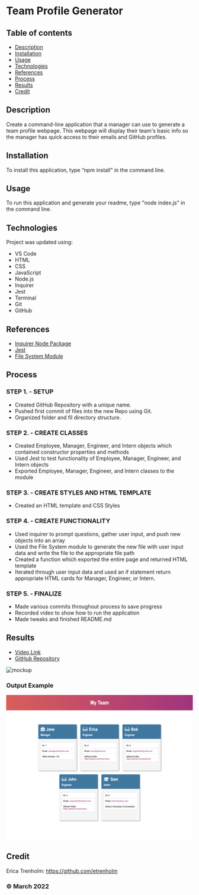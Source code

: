 # Team Profile Generator

## Table of contents
* [Description](#description)
* [Installation](#installation)
* [Usage](#usage)
* [Technologies](#technologies)
* [References](#references)
* [Process](#process)
* [Results](#results)
* [Credit](#credit)

## Description
Create a command-line application that a manager can use to generate a team profile webpage. This webpage will display their team's basic info so the manager has quick access to their emails and GitHub profiles.

## Installation
To install this application, type “npm install" in the command line.

## Usage
To run this application and generate your readme, type "node index.js" in the command line.

## Technologies
Project was updated using:
* VS Code
* HTML
* CSS
* JavaScript
* Node.js
* Inquirer
* Jest
* Terminal
* Git
* GitHub

## References
* [Inquirer Node Package](https://www.npmjs.com/package/inquirer)
* [Jest](https://www.npmjs.com/package/jest)
* [File System Module](https://nodejs.org/api/fs.html#file-system)

## Process
### STEP 1. - SETUP
* Created GitHub Repository with a unique name.
* Pushed first commit of files into the new Repo using Git.
* Organized folder and fil directory structure.

### STEP 2. - CREATE CLASSES
* Created Employee, Manager, Engineer, and Intern objects which contained constructor properties and methods
* Used Jest to test functionality of Employee, Manager, Engineer, and Intern objects
* Exported Employee, Manager, Engineer, and Intern classes to the module

### STEP 3. - CREATE STYLES AND HTML TEMPLATE
* Created an HTML template and CSS Styles

### STEP 4. - CREATE FUNCTIONALITY
* Used inquirer to prompt questions, gather user input, and push new objects into an array
* Used the File System module to generate the new file with user input data and write the file to the appropriate file path
* Created a function which exported the entire page and returned HTML template
* Iterated through user input data and used an if statement return appropriate HTML cards for Manager, Engineer, or Intern.

### STEP 5. - FINALIZE
* Made various commits throughout process to save progress
* Recorded video to show how to run the application
* Made tweaks and finished README.md

## Results
* [Video Link](https://drive.google.com/file/d/1a3WcIQL2oTx0smjCx1-rtt6yvmD6i35_/view)
* [GitHub Repository](https://github.com/etrenholm/team-profile-generator)

![mockup](assets/demo.gif)

### Output Example
![mockup](assets/screenshot.png)

## Credit
Erica Trenholm: https://github.com/etrenholm

### ©️ March 2022